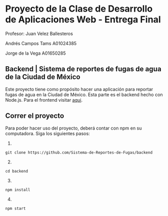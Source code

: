 # Proyecto de la Clase de Desarrollo de Aplicaciones Web - Entrega Final

Profesor: Juan Velez Ballesteros

Andrés Campos Tams A01024385

Jorge de la Vega A01650285

## Backend | Sistema de reportes de fugas de agua de la Ciudad de México

Este proyecto tiene como propósito hacer una aplicación para reportar fugas de agua en la Ciudad de México. Esta parte es el backend hecho con Node.js. Para el frontend visitar [aqui](https://github.com/Sistema-de-Reportes-de-Fugas/frontend).


## Correr el proyecto
Para poder hacer uso del proyecto, deberá contar con npm en su computadora. Siga los siguientes pasos:

1. 
```git clone https://github.com/Sistema-de-Reportes-de-Fugas/backend```

2. 
```cd backend```
  
3. 
```npm install```
  
4. 
```npm start```
 
 

